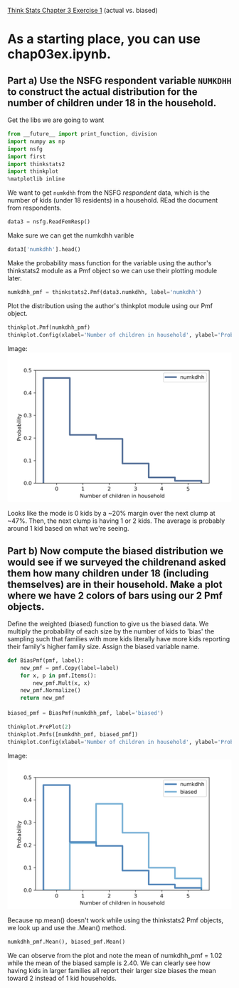 [Think Stats Chapter 3 Exercise 1](http://greenteapress.com/thinkstats2/html/thinkstats2004.html#toc31) (actual vs. biased)
 
# As a starting place, you can use chap03ex.ipynb.

## Part a) Use the NSFG respondent variable `NUMKDHH` to construct the actual distribution for the number of children under 18 in the household. 

Get the libs we are going to want
```python
from __future__ import print_function, division
import numpy as np
import nsfg
import first
import thinkstats2
import thinkplot
%matplotlib inline
```
We want to get `numkdhh` from the NSFG _respondent_ data, which is the number of kids (under 18 residents) in a household.
REad the document from respondents. 
```python
data3 = nsfg.ReadFemResp()
```
Make sure we can get the numkdhh varible
```python
data3['numkdhh'].head()
```
Make the probability mass function for the variable using the author's thinkstats2 module as a Pmf object so we can use their plotting module later.
```python
numkdhh_pmf = thinkstats2.Pmf(data3.numkdhh, label='numkdhh')
```
Plot the distribution using the author's thinkplot module using our Pmf object.
```python
thinkplot.Pmf(numkdhh_pmf)
thinkplot.Config(xlabel='Number of children in household', ylabel='Probability', ylim = [0,.5])
```
Image:
<img src="3-1_partA_fig1.png">

Looks like the mode is 0 kids by a ~20% margin over the next clump at ~47%. Then, the next clump is having 1 or 2 kids. The average is probably around 1 kid based on what we're seeing.

## Part b) Now compute the biased distribution we would see if we surveyed the childrenand asked them how many children under 18 (including themselves) are in their household. Make a plot where we have 2 colors of bars using our 2 Pmf objects.
Define the weighted (biased) function to give us the biased data.
We multiply the probability of each size by the number of kids to 'bias' the sampling such that families with more kids literally have more kids reporting their family's higher family size.
Assign the biased variable name.
```python
def BiasPmf(pmf, label):
    new_pmf = pmf.Copy(label=label)
    for x, p in pmf.Items():
        new_pmf.Mult(x, x)
    new_pmf.Normalize()
    return new_pmf

biased_pmf = BiasPmf(numkdhh_pmf, label='biased')
```

```python
thinkplot.PrePlot(2)
thinkplot.Pmfs([numkdhh_pmf, biased_pmf])
thinkplot.Config(xlabel='Number of children in household', ylabel='Probability', ylim = [0,0.5])
```
Image:
<img src="3-1_partB_fig1.png">

Because np.mean() doesn't work while using the thinkstats2 Pmf objects, we look up and use the .Mean() method.
```python
numkdhh_pmf.Mean(), biased_pmf.Mean()
```
We can observe from the plot and note the mean of numkdhh_pmf = 1.02 while the mean of the biased sample is 2.40. We can clearly see how having kids in larger families all report their larger size biases the mean toward 2 instead of 1 kid households. 
